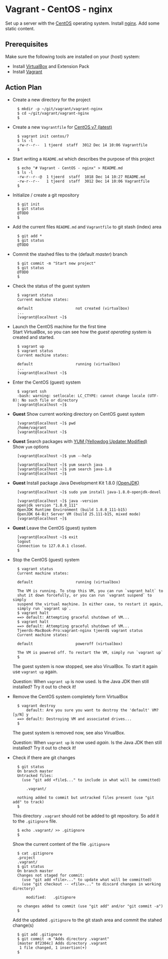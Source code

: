 # Vagrant - CentOS - nginx


Set up a server with the [CentOS](https://www.centos.org/) operating system.
Install [nginx](https://www.nginx.com/).
Add some static content.


## Prerequisites

Make sure the following tools are installed on your (host) system:

- Install [VirtualBox](https://www.virtualbox.org/) and Extension Pack
- Install [Vagrant](https://www.vagrantup.com/)


## Action Plan

- Create a new directory for the project

	    $ mkdir -p ~/git/vagrant/vagrant-nginx
	    $ cd ~/git/vagrant/vagrant-nginx
	    $

- Create a new `Vagrantfile` for [CentOS v7 (latest)](https://www.centos.org/)

	    $ vagrant init centos/7
	    $ ls -l
	    -rw-r--r--  1 tjeerd  staff  3012 Dec 14 10:06 Vagrantfile
	    $

- Start writing a `README.md` which describes the purpose of this project

	    $ echo "# Vagrant - CentOS - nginx" > README.md
	    $ ls -l
	    -rw-r--r--@  1 tjeerd  staff  1018 Dec 14 10:27 README.md
	    -rw-r--r--   1 tjeerd  staff  3012 Dec 14 10:06 Vagrantfile
	    $

- Initialize / create a git repository

	    $ git init
	    $ git status
	    @TODO
	    $

- Add the current files `README.md` and `Vagrantfile` to git stash (index) area

	    $ git add *
	    $ git status
	    @TODO

- Commit the stashed files to the (default _master_) branch

	    $ git commit -m "Start new project"
	    $ git status
	    @TODO
	    $

- Check the status of the guest system

	    $ vagrant status
	    Current machine states:
	    
	    default                   not created (virtualbox)
	    ...
		[vagrant@localhost ~]$


- Launch the CentOS machine for the first time  
	Start VirtualBox, so you can see how the _guest operating system_ is created and started.

	    $ vagrant up
	    $ vagrant status
	    Current machine states:
	    
	    default                   running (virtualbox)
	    ...
		[vagrant@localhost ~]$

- Enter the CentOS (guest) system

	    $ vagrant ssh
	    -bash: warning: setlocale: LC_CTYPE: cannot change locale (UTF-8): No such file or directory
	    [vagrant@localhost ~]$

- **Guest** Show current working directory on CentOS guest system

	    [vagrant@localhost ~]$ pwd
	    /home/vagrant
		[vagrant@localhost ~]$

- **Guest** Search packages with [YUM (Yellowdog Updater Modified)](https://www.google.com/webhp?ion=1&espv=2&ie=UTF-8#q=yum+linux)  
	Show `yum` options  
  
	    [vagrant@localhost ~]$ yum --help

	    [vagrant@localhost ~]$ yum search java
	    [vagrant@localhost ~]$ yum search java-1.8
	    [vagrant@localhost ~]$


- **Guest** Install package Java Development Kit 1.8.0 [(OpenJDK)](http://openjdk.java.net/)

	    [vagrant@localhost ~]$ sudo yum install java-1.8.0-openjdk-devel
	    
	    [vagrant@localhost ~]$ java -version
	    openjdk version "1.8.0_111"
	    OpenJDK Runtime Environment (build 1.8.0_111-b15)
	    OpenJDK 64-Bit Server VM (build 25.111-b15, mixed mode)
	    [vagrant@localhost ~]$

- **Guest** Leave the CentOS (guest) system

	    [vagrant@localhost ~]$ exit
		logout
		Connection to 127.0.0.1 closed.
		$ 

- Stop the CentOS (guest) system

		$ vagrant status
		Current machine states:
		
		default                   running (virtualbox)
		
		The VM is running. To stop this VM, you can run `vagrant halt` to
		shut it down forcefully, or you can run `vagrant suspend` to simply
		suspend the virtual machine. In either case, to restart it again,
		simply run `vagrant up`.
		$ vagrant halt
		==> default: Attempting graceful shutdown of VM...
		$ vagrant halt
		==> default: Attempting graceful shutdown of VM...
		Tjeerds-MacBook-Pro:vagrant-nginx tjeerd$ vagrant status
		Current machine states:
		
		default                   poweroff (virtualbox)
		
		The VM is powered off. To restart the VM, simply run `vagrant up`
		$

	The guest system is now stopped, see also VirualBox. To start it again use `vagrant up` again.
	
	Question: When `vagrant up` is now used. Is the Java JDK then still installed?
	Try it out to check it!

- Remove the CentOS system completely form VirtualBox

		$ vagrant destroy
		    default: Are you sure you want to destroy the 'default' VM? [y/N] y
		==> default: Destroying VM and associated drives...
		$

	The guest system is removed now, see also VirualBox.

	Question: When `vagrant up` is now used _again_. Is the Java JDK then still
	installed? Try it out to check it!

- Check if there are git changes 

	    $ git status
	    On branch master
	    Untracked files:
	      (use "git add <file$..." to include in what will be committed)
	    
	        .vagrant/
	    
	    nothing added to commit but untracked files present (use "git add" to track)  
		$
	
	This directory `.vagrant` should not be added to git repository. So add it to the
	`.gitignore` file.

	    $ echo .vagrant/ >> .gitignore
		$
	    
	Show the current content of the file `.gitignore`
	    
	    $ cat .gitignore 
		.project
		.vagrant/
	    $ git status
	    On branch master
	    Changes not staged for commit:
	      (use "git add <file>..." to update what will be committed)
	      (use "git checkout -- <file>..." to discard changes in working directory)
	
	        modified:   .gitignore
	
	    no changes added to commit (use "git add" and/or "git commit -a")
		$

	Add the updated `.gitignore` to the git stash area and commit the stahed change(s)
	    
	    $ git add .gitignore
	    $ git commit -m "Adds directory .vagrant"
	    [master 8f2304c] Adds directory .vagrant
	     1 file changed, 1 insertion(+)
		$

